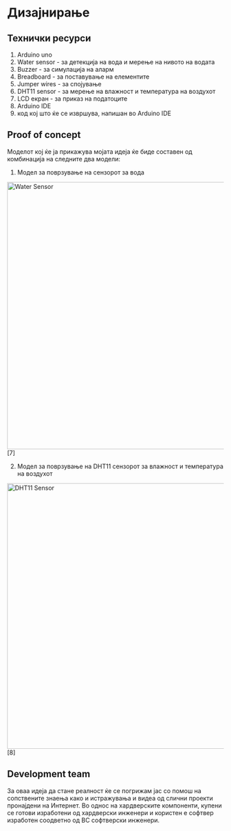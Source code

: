 # Дизајнирање

## Технички ресурси

1. Arduino uno 
2. Water sensor - за детекција на вода и мерење на нивото на водата
3. Buzzer - за симулација на аларм
4. Breadboard - за поставување на елементите
5. Jumper wires - за спојување
6. DHT11 sensor - за мерење на влажност и температура на воздухот
7. LCD екран - за приказ на податоците
8. Arduino IDE
9. код кој што ќе се извршува, напишан во Arduino IDE

## Proof of concept

Mоделот кој ќе ја прикажува мојата идеја ќе биде составен од
комбинација на следните два модели:

1. Модел за поврзување на сензорот за вода
   

<img src="file://./media/Water-sensor-analog_bb.jpg" title="" alt="Water Sensor" width="620"> [7]

2. Модел за поврзување на DHT11 сензорот за влажност и температура на
   воздухот
   
   
<img src="file://./media/demo2.png" title="" alt="DHT11 Sensor" width="616">  [8]

## Development team

За оваа идеја да стане реалност ќе се погрижам јас со помош на сопствените знаења како и истражувања и видеа од слични проекти пронајдени на Интернет. Во однос на хардверските компоненти, купени се готови изработени од хардверски инженери и користен е софтвер изработен соодветно од ВС софтверски инженери.